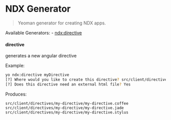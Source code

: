 # NDX Generator

> Yeoman generator for creating NDX apps.

Available Generators:
    - [ndx:directive](#directive)
    
#### directive
generates a new angular directive

Example:
```bash
yo ndx:directive myDirective
[?] Where would you like to create this directive? src/client/directives/
[?] Does this directive need an external html file? Yes
```

Produces:

    src/client/directives/my-directive/my-directive.coffee
    src/client/directives/my-directive/my-directive.jade
    src/client/directives/my-directive/my-directive.stylus